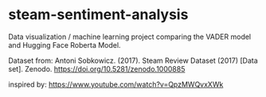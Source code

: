 # steam-sentiment-analysis
Data visualization / machine learning project comparing the VADER model and Hugging Face Roberta Model.

Dataset from: 
Antoni Sobkowicz. (2017). Steam Review Dataset (2017) [Data set]. Zenodo. https://doi.org/10.5281/zenodo.1000885

inspired by: 
https://www.youtube.com/watch?v=QpzMWQvxXWk 
